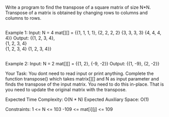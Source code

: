 Write a program to find the transpose of a square matrix of size N*N. 
Transpose of a matrix is obtained by changing rows to columns and columns to rows.

##
   Example 1: 
   Input:
   N = 4
     mat[][] = {{1, 1, 1, 1},
                {2, 2, 2, 2}
                {3, 3, 3, 3}
                {4, 4, 4, 4}}
    Output: 
    {{1, 2, 3, 4},  
    {1, 2, 3, 4}  
    {1, 2, 3, 4}
    {1, 2, 3, 4}} 

##
   Example 2:
    Input:
    N = 2
    mat[][] = {{1, 2},
             {-9, -2}}
    Output:
    {{1, -9}, 
     {2, -2}}

Your Task:
You dont need to read input or print anything. 
Complete the function transpose() which takes matrix[][] and N as input parameter and finds the transpose of the input matrix. 
You need to do this in-place. That is you need to update the original matrix with the transpose. 

Expected Time Complexity: O(N * N)
Expected Auxiliary Space: O(1)

Constraints:
1 <= N <= 103
-109 <= mat[i][j] <= 109
